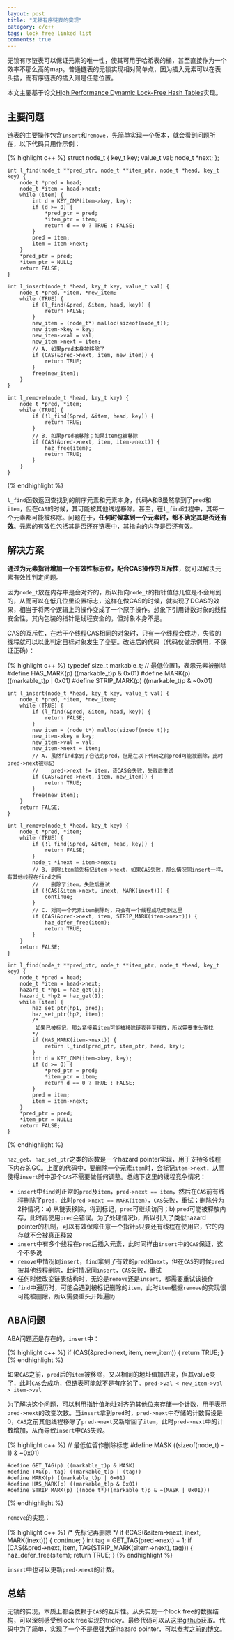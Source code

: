 ```yaml
---
layout: post
title: "无锁有序链表的实现"
category: c/c++
tags: lock free linked list
comments: true
---
```


无锁有序链表可以保证元素的唯一性，使其可用于哈希表的桶，甚至直接作为一个效率不那么高的map。普通链表的无锁实现相对简单点，因为插入元素可以在表头插，而有序链表的插入则是任意位置。

本文主要基于论文[High Performance Dynamic Lock-Free Hash Tables](http://www.research.ibm.com/people/m/michael/spaa-2002.pdf)实现。

## 主要问题

链表的主要操作包含`insert`和`remove`，先简单实现一个版本，就会看到问题所在，以下代码只用作示例：

{% highlight c++ %}
    struct node_t {
        key_t key;
        value_t val;
        node_t *next;
    };

    int l_find(node_t **pred_ptr, node_t **item_ptr, node_t *head, key_t key) {
        node_t *pred = head;
        node_t *item = head->next;
        while (item) {
            int d = KEY_CMP(item->key, key);
            if (d >= 0) {
                *pred_ptr = pred;
                *item_ptr = item;
                return d == 0 ? TRUE : FALSE;
            }
            pred = item;
            item = item->next;
        } 
        *pred_ptr = pred;
        *item_ptr = NULL;
        return FALSE;
    }

    int l_insert(node_t *head, key_t key, value_t val) {
        node_t *pred, *item, *new_item;
        while (TRUE) {
            if (l_find(&pred, &item, head, key)) {
                return FALSE;
            }
            new_item = (node_t*) malloc(sizeof(node_t));
            new_item->key = key;
            new_item->val = val;
            new_item->next = item;
            // A. 如果pred本身被移除了
            if (CAS(&pred->next, item, new_item)) {
                return TRUE;
            }
            free(new_item);
        }
    }

    int l_remove(node_t *head, key_t key) {
        node_t *pred, *item;
        while (TRUE) {
            if (!l_find(&pred, &item, head, key)) {
                return TRUE;
            }
            // B. 如果pred被移除；如果item也被移除
            if (CAS(&pred->next, item, item->next)) {
                haz_free(item);
                return TRUE;
            }
        }
    }
{% endhighlight %}
<!-- more -->
`l_find`函数返回查找到的前序元素和元素本身，代码A和B虽然拿到了`pred`和`item`，但在`CAS`的时候，其可能被其他线程移除。甚至，在`l_find`过程中，其每一个元素都可能被移除。问题在于，**任何时候拿到一个元素时，都不确定其是否还有效**。元素的有效性包括其是否还在链表中，其指向的内存是否还有效。

## 解决方案

**通过为元素指针增加一个有效性标志位，配合CAS操作的互斥性**，就可以解决元素有效性判定问题。

因为`node_t`放在内存中是会对齐的，所以指向`node_t`的指针值低几位是不会用到的，从而可以在低几位里设置标志，这样在做CAS的时候，就实现了DCAS的效果，相当于将两个逻辑上的操作变成了一个原子操作。想象下引用计数对象的线程安全性，其内包装的指针是线程安全的，但对象本身不是。

CAS的互斥性，在若干个线程CAS相同的对象时，只有一个线程会成功，失败的线程就可以以此判定目标对象发生了变更。改进后的代码（代码仅做示例用，不保证正确）：

{% highlight c++ %}
    typedef size_t markable_t;
    // 最低位置1，表示元素被删除
    #define HAS_MARK(p) ((markable_t)p & 0x01)
    #define MARK(p) ((markable_t)p | 0x01)
    #define STRIP_MARK(p) ((markable_t)p & ~0x01)

    int l_insert(node_t *head, key_t key, value_t val) {
        node_t *pred, *item, *new_item;
        while (TRUE) {
            if (l_find(&pred, &item, head, key)) { 
                return FALSE;
            }
            new_item = (node_t*) malloc(sizeof(node_t));
            new_item->key = key;
            new_item->val = val;
            new_item->next = item;
            // A. 虽然find拿到了合法的pred，但是在以下代码之前pred可能被删除，此时pred->next被标记
            //    pred->next != item，该CAS会失败，失败后重试
            if (CAS(&pred->next, item, new_item)) {
                return TRUE;
            }
            free(new_item);
        }
        return FALSE;
    }

    int l_remove(node_t *head, key_t key) {
        node_t *pred, *item;
        while (TRUE) {
            if (!l_find(&pred, &item, head, key)) {
                return FALSE;
            }
            node_t *inext = item->next;
            // B. 删除item前先标记item->next，如果CAS失败，那么情况同insert一样，有其他线程在find之后
            //    删除了item，失败后重试
            if (!CAS(&item->next, inext, MARK(inext))) {
                continue;
            }
            // C. 对同一个元素item删除时，只会有一个线程成功走到这里
            if (CAS(&pred->next, item, STRIP_MARK(item->next))) {
                haz_defer_free(item);
                return TRUE;
            }
        }
        return FALSE;
    }

    int l_find(node_t **pred_ptr, node_t **item_ptr, node_t *head, key_t key) {
        node_t *pred = head;
        node_t *item = head->next;
        hazard_t *hp1 = haz_get(0);
        hazard_t *hp2 = haz_get(1);
        while (item) {
            haz_set_ptr(hp1, pred);
            haz_set_ptr(hp2, item);
            /* 
             如果已被标记，那么紧接着item可能被移除链表甚至释放，所以需要重头查找
            */
            if (HAS_MARK(item->next)) { 
                return l_find(pred_ptr, item_ptr, head, key);
            }
            int d = KEY_CMP(item->key, key);
            if (d >= 0) {
                *pred_ptr = pred;
                *item_ptr = item;
                return d == 0 ? TRUE : FALSE;
            }
            pred = item;
            item = item->next;
        } 
        *pred_ptr = pred;
        *item_ptr = NULL;
        return FALSE;
    }
{% endhighlight %}

`haz_get`、`haz_set_ptr`之类的函数是一个hazard pointer实现，用于支持多线程下内存的GC。上面的代码中，要删除一个元素`item`时，会标记`item->next`，从而使得`insert`时中那个`CAS`不需要做任何调整。总结下这里的线程竞争情况：

* `insert`中`find`到正常的`pred`及`item`，`pred->next == item`，然后在`CAS`前有线程删除了`pred`，此时`pred->next == MARK(item)`，`CAS`失败，重试；删除分为2种情况：a) 从链表移除，得到标记，`pred`可继续访问；b) `pred`可能被释放内存，此时再使用`pred`会错误。为了处理情况b，所以引入了类似hazard pointer的机制，可以有效保障任意一个指针`p`只要还有线程在使用它，它的内存就不会被真正释放
* `insert`中有多个线程在`pred`后插入元素，此时同样由`insert`中的`CAS`保证，这个不多说
* `remove`中情况同`insert`，`find`拿到了有效的`pred`和`next`，但在`CAS`的时候`pred`被其他线程删除，此时情况同`insert`，`CAS`失败，重试
* 任何时候改变链表结构时，无论是`remove`还是`insert`，都需要重试该操作
* `find`中遍历时，可能会遇到被标记删除的`item`，此时`item`根据`remove`的实现很可能被删除，所以需要重头开始遍历

## ABA问题

ABA问题还是存在的，`insert`中：

{% highlight c++ %}
    if (CAS(&pred->next, item, new_item)) {
        return TRUE;
    }
{% endhighlight %}


如果`CAS`之前，`pred`后的`item`被移除，又以相同的地址值加进来，但其value变了，此时`CAS`会成功，但链表可能就不是有序的了。`pred->val < new_item->val > item->val`

为了解决这个问题，可以利用指针值地址对齐的其他位来存储一个计数，用于表示`pred->next`的改变次数。当`insert`拿到`pred`时，`pred->next`中存储的计数假设是0，`CAS`之前其他线程移除了`pred->next`又新增回了`item`，此时`pred->next`中的计数增加，从而导致`insert`中`CAS`失败。

{% highlight c++ %}
    // 最低位留作删除标志
    #define MASK ((sizeof(node_t) - 1) & ~0x01)

    #define GET_TAG(p) ((markable_t)p & MASK)
    #define TAG(p, tag) ((markable_t)p | (tag))
    #define MARK(p) ((markable_t)p | 0x01)
    #define HAS_MARK(p) ((markable_t)p & 0x01)
    #define STRIP_MARK(p) ((node_t*)((markable_t)p & ~(MASK | 0x01)))
{% endhighlight %}

`remove`的实现：

{% highlight c++ %}
    /* 先标记再删除 */
    if (!CAS(&sitem->next, inext, MARK(inext))) {
        continue;
    }
    int tag = GET_TAG(pred->next) + 1;
    if (CAS(&pred->next, item, TAG(STRIP_MARK(sitem->next), tag))) {
        haz_defer_free(sitem);
        return TRUE;
    }
{% endhighlight %}

`insert`中也可以更新`pred->next`的计数。

## 总结

无锁的实现，本质上都会依赖于`CAS`的互斥性。从头实现一个lock free的数据结构，可以深刻感受到lock free实现的tricky。最终代码可以从[这里github](https://github.com/kevinlynx/lockfree-list)获取。代码中为了简单，实现了一个不是很强大的hazard pointer，可以[参考之前的博文](http://codemacro.com/2015/05/03/hazard-pointer/)。

